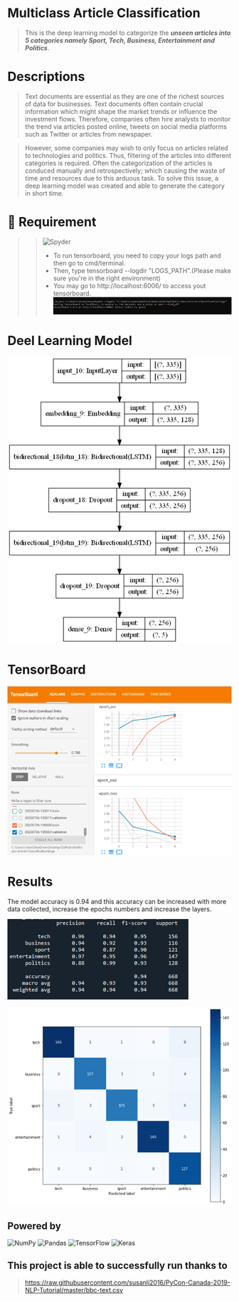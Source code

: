 # Multiclass Article Classification
> This is the deep learning model to categorize the ***unseen 
articles into 5 categories namely Sport, Tech, Business, Entertainment and 
Politics***.

# Descriptions
>Text documents are essential as they are one of the richest sources of data for 
businesses. Text documents often contain crucial information which might shape 
the market trends or influence the investment flows. Therefore, companies often 
hire analysts to monitor the trend via articles posted online, tweets on social media 
platforms such as Twitter or articles from newspaper. 

>However, some companies may wish to only focus on articles related to technologies and politics. Thus, 
filtering of the articles into different categories is required. Often the categorization of the articles is conduced manually and retrospectively; 
which causing the waste of time and resources due to this arduous task. To solve this issue, a deep learning model was created and able to generate the category in short time.

# 📙 Requirement
>> ![Spyder](https://img.shields.io/badge/Spyder-838485?style=for-the-badge&logo=spyder%20ide&logoColor=maroon)
>>
>>  - To run tensorboard, you need to copy your logs path and then go to cmd/terminal.
>>  - Then, type tensorboard --logdir "LOGS_PATH".(Please make sure you're in the right environment)
>>  - You may go to http://localhost:6006/ to access yout tensorboard.
![alt text](https://github.com/intan7/Multiclass-Article-Classification/blob/main/static/run_tensor_cmd.png)

# Deel Learning Model
![alt text](https://github.com/intan7/Multiclass-Article-Classification/blob/main/static/model.png)

# TensorBoard
![alt text](https://github.com/intan7/Multiclass-Article-Classification/blob/main/static/tensorboard_ss.png)

# Results
The model accuracy is 0.94 and this accuracy can be increased with more data collected, increase the epochs numbers and increase the layers.

![alt text](https://github.com/intan7/Multiclass-Article-Classification/blob/main/static/CR.png)

![alt text](https://github.com/intan7/Multiclass-Article-Classification/blob/main/static/CM.png)



## Powered by
![NumPy](https://img.shields.io/badge/numpy-%23013243.svg?style=for-the-badge&logo=numpy&logoColor=white)
![Pandas](https://img.shields.io/badge/pandas-%23150458.svg?style=for-the-badge&logo=pandas&logoColor=white)
![TensorFlow](https://img.shields.io/badge/TensorFlow-%23FF6F00.svg?style=for-the-badge&logo=TensorFlow&logoColor=white)
![Keras](https://img.shields.io/badge/Keras-%23D00000.svg?style=for-the-badge&logo=Keras&logoColor=white)

## This project is able to successfully run thanks to
 >https://raw.githubusercontent.com/susanli2016/PyCon-Canada-2019-NLP-Tutorial/master/bbc-text.csv
